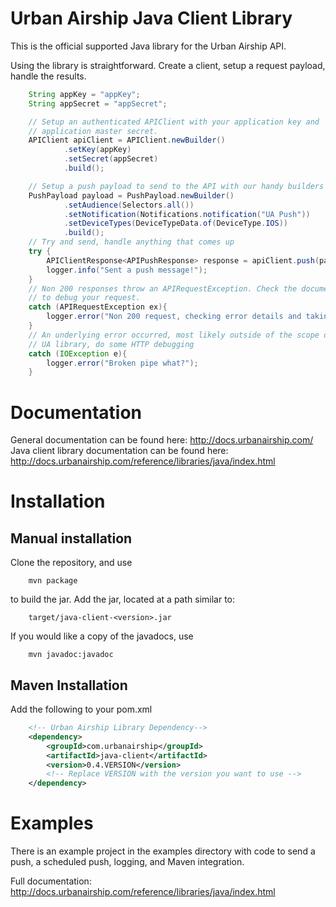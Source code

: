 Urban Airship Java Client Library
=================================

This is the official supported Java library for the Urban Airship API.


Using the library is straightforward. Create a client, setup a request payload,
handle the results.

```java
    String appKey = "appKey";
    String appSecret = "appSecret";

    // Setup an authenticated APIClient with your application key and
    // application master secret.
    APIClient apiClient = APIClient.newBuilder()
            .setKey(appKey)
            .setSecret(appSecret)
            .build();

    // Setup a push payload to send to the API with our handy builders
    PushPayload payload = PushPayload.newBuilder()
            .setAudience(Selectors.all())
            .setNotification(Notifications.notification("UA Push"))
            .setDeviceTypes(DeviceTypeData.of(DeviceType.IOS))
            .build();
    // Try and send, handle anything that comes up
    try {
        APIClientResponse<APIPushResponse> response = apiClient.push(payload);
        logger.info("Sent a push message!");
    }
    // Non 200 responses throw an APIRequestException. Check the documentation
    // to debug your request.
    catch (APIRequestException ex){
        logger.error("Non 200 request, checking error details and taking action");
    }
    // An underlying error occurred, most likely outside of the scope of the
    // UA library, do some HTTP debugging
    catch (IOException e){
        logger.error("Broken pipe what?");
    }
```

Documentation
=============

General documentation can be found here: http://docs.urbanairship.com/
Java client library documentation can be found here: http://docs.urbanairship.com/reference/libraries/java/index.html

Installation
====================

Manual installation
-------------------

Clone the repository, and use
```
    mvn package
```

to build the jar. Add the jar, located at a path similar to:
```
    target/java-client-<version>.jar
```
If you would like a copy of the javadocs, use
```
    mvn javadoc:javadoc
```

Maven Installation
------------------

Add the following to your pom.xml
```xml
    <!-- Urban Airship Library Dependency-->
    <dependency>
        <groupId>com.urbanairship</groupId>
        <artifactId>java-client</artifactId>
        <version>0.4.VERSION</version>
        <!-- Replace VERSION with the version you want to use -->
    </dependency>
```

Examples
========

There is an example project in the examples directory with code
to send a push, a scheduled push, logging, and Maven integration.

Full documentation:
http://docs.urbanairship.com/reference/libraries/java/index.html
